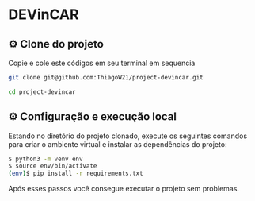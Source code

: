 # DEVinCAR


## ⚙️ Clone do projeto

Copie e cole este códigos em seu terminal em sequencia

```bash
git clone git@github.com:ThiagoW21/project-devincar.git

cd project-devincar
```

## ⚙️ Configuração e execução local

Estando no diretório do projeto clonado, execute os seguintes comandos para criar o ambiente virtual e instalar as dependências do projeto:

```bash
$ python3 -m venv env
$ source env/bin/activate
(env)$ pip install -r requirements.txt
```

Após esses passos você consegue executar o projeto sem problemas.

